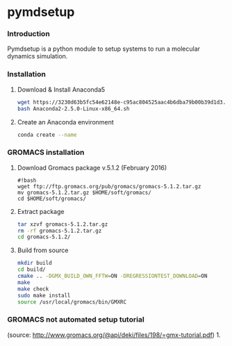 # pymdsetup

### Introduction
Pymdsetup is a python module to setup systems to run a molecular
dynamics simulation.

### Installation
1. Download & Install Anaconda5

    ```bash
    wget https://3230d63b5fc54e62148e-c95ac804525aac4b6dba79b00b39d1d3.ssl.cf1.rackcdn.com/Anaconda2-2.5.0-Linux-x86_64.sh
    bash Anaconda2-2.5.0-Linux-x86_64.sh
    ```

2. Create an Anaconda environment

    ```bash
    conda create --name
    ```

### GROMACS installation
1. Download Gromacs package v.5.1.2 (February 2016)

    
    ```
    #!bash
    wget ftp://ftp.gromacs.org/pub/gromacs/gromacs-5.1.2.tar.gz
    mv gromacs-5.1.2.tar.gz $HOME/soft/gromacs/
    cd $HOME/soft/gromacs/

    ```

    

2. Extract package

    ```bash
    tar xzvf gromacs-5.1.2.tar.gz
    rm -rf gromacs-5.1.2.tar.gz
    cd gromacs-5.1.2/
    ```

3. Build from source

    ```bash
    mkdir build
    cd build/
    cmake .. -DGMX_BUILD_OWN_FFTW=ON -DREGRESSIONTEST_DOWNLOAD=ON
    make
    make check
    sudo make install
    source /usr/local/gromacs/bin/GMXRC
    ```

### GROMACS not automated setup tutorial
(source: http://www.gromacs.org/@api/deki/files/198/=gmx-tutorial.pdf)
1.